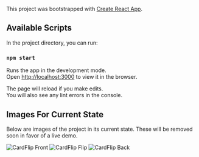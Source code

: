 This project was bootstrapped with [Create React App](https://github.com/facebook/create-react-app).

## Available Scripts

In the project directory, you can run:

### `npm start`

Runs the app in the development mode.<br>
Open [http://localhost:3000](http://localhost:3000) to view it in the browser.

The page will reload if you make edits.<br>
You will also see any lint errors in the console.


## Images For Current State

Below are images of the project in its current state. These will be removed soon in favor of a live demo.

![CardFlip Front](https://i.imgur.com/DM0iMTc.png)
![CardFlip Flip](https://i.imgur.com/G3g2DsS.png)
![CardFlip Back](https://i.imgur.com/EFFTCoG.png)